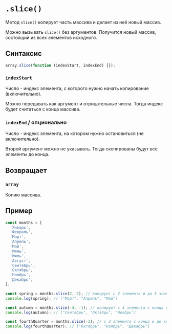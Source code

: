 # `.slice()`

Метод `slice()` копирует часть массива и делает из неё новый массив.

Можно вызывать `slice()` без аргументов. Получится новый массив, состоящий из всех элементов исходного.

## Синтаксис

```js
array.slice(function (indexStart, indexEnd) {});
```

### `indexStart`

Число - индекс элемента, с которого нужно начать копирование (включительно).

Можно передавать как аргумент и отрицательные числа. Тогда индекс будет считаться с конца массива.

### `indexEnd` / опционально

Число - индекс элемента, на котором нужно остановиться (не включительно).

Второй аргумент можно не указывать. Тогда скопированы будут все элементы до конца.

## Возвращает

### `array`

Копию массива.

## Пример

```js
const months = [
  'Январь',
  'Февраль',
  'Март',
  'Апрель',
  'Май',
  'Июнь',
  'Июль',
  'Август',
  'Сентябрь',
  'Октябрь',
  'Ноябрь',
  'Декабрь',
];

const spring = months.slice(2, 5); // копирует с 2 элемента и до 5 элемента (не включительно)
console.log(spring); // ["Март", "Апрель", "Май"]

const autumn = months.slice(-4, -1); // копирует с 4 элемента с конца и до 1 элемента с конца (не включительно)
console.log(autumn); // ["Сентябрь", "Октябрь", "Ноябрь"]

const fourthQuarter = months.slice(-3); // с 3 элемента с конца и до конца
console.log(fourthQuarter); // ["Октябрь", "Ноябрь", "Декабрь"]
```
